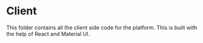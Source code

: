 # Client

This folder contains all the client side code for the platform. This is built with the help of React and Material UI.
